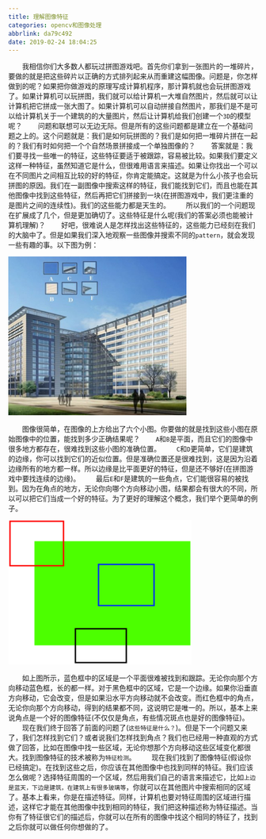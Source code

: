 ```yaml
---
title: 理解图像特征
categories: opencv和图像处理
abbrlink: da79c492
date: 2019-02-24 18:04:25
---
```

&emsp;&emsp;我相信你们大多数人都玩过拼图游戏吧。首先你们拿到一张图片的一堆碎片，要做的就是把这些碎片以正确的方式排列起来从而重建这幅图像。问题是，你怎样做到的呢？如果把你做游戏的原理写成计算机程序，那计算机就也会玩拼图游戏了。如果计算机可以玩拼图，我们就可以给计算机一大堆自然图片，然后就可以让计算机把它拼成一张大图了。如果计算机可以自动拼接自然图片，那我们是不是可以给计算机关于一个建筑的的大量图片，然后让计算机给我们创建一个`3D`的模型呢？
&emsp;&emsp;问题和联想可以无边无际。但是所有的这些问题都是建立在一个基础问题之上的。这个问题就是：我们是如何玩拼图的？我们是如何把一堆碎片拼在一起的？我们有时如何把一个个自然场景拼接成一个单独图像的？
&emsp;&emsp;答案就是：我们要寻找一些唯一的特征，这些特征要适于被跟踪，容易被比较。如果我们要定义这样一种特征，虽然知道它是什么，但很难用语言来描述。如果让你找出一个可以在不同图片之间相互比较的好的特征，你肯定能搞定。这就是为什么小孩子也会玩拼图的原因。我们在一副图像中搜索这样的特征，我们能找到它们，而且也能在其他图像中找到这些特征，然后再把它们拼接到一块(在拼图游戏中，我们更注重的是图片之间的连续性)。我们的这些能力都是天生的。
&emsp;&emsp;所以我们的一个问题现在扩展成了几个，但是更加确切了。这些特征是什么呢(我们的答案必须也能被计算机理解)？
&emsp;&emsp;好吧，很难说人是怎样找出这些特征的，这些能力已经刻在我们的大脑中了。但是如果我们深入地观察一些图像并搜索不同的`pattern`，就会发现一些有趣的事。以下图为例：

<img src="./理解图像特征/1.png" height="320" width="360">

&emsp;&emsp;图像很简单，在图像的上方给出了六个小图。你要做的就是找到这些小图在原始图像中的位置，能找到多少正确结果呢？
&emsp;&emsp;`A`和`B`是平面，而且它们的图像中很多地方都存在，很难找到这些小图的准确位置。
&emsp;&emsp;`C`和`D`更简单，它们是建筑的边缘，你可以找到它们的近似位置。但是准确位置还是很难找到，这是因为沿着边缘所有的地方都一样。所以边缘是比平面更好的特征，但是还不够好(在拼图游戏中要找连续的边缘)。
&emsp;&emsp;最后`E`和`F`是建筑的一些角点，它们能很容易的被找到。因为在角点的地方，无论你向哪个方向移动小图，结果都会有很大的不同，所以可以把它们当成一个好的特征。为了更好的理解这个概念，我们举个更简单的例子。

<img src="./理解图像特征/2.png" height="291" width="370">

&emsp;&emsp;如上图所示，蓝色框中的区域是一个平面很难被找到和跟踪。无论你向那个方向移动蓝色框，长的都一样。对于黑色框中的区域，它是一个边缘。如果你沿垂直方向移动，它会改变，但是如果沿水平方向移动就不会改变。而红色框中的角点，无论你向那个方向移动，得到的结果都不同，这说明它是唯一的。所以，基本上来说角点是一个好的图像特征(不仅仅是角点，有些情况斑点也是好的图像特征)。
&emsp;&emsp;现在我们终于回答了前面的问题了(`这些特征是什么？`)。但是下一个问题又来了，我们怎样找到它们？或者说我们怎样找到角点？我们也已经用一种直观的方式做了回答，比如在图像中找一些区域，无论你想那个方向移动这些区域变化都很大。找到图像特征的技术被称为`特征检测`。
&emsp;&emsp;现在我们找到了图像特征(假设你已经搞定)。在找到这些之后，你应该在其他图像中也找到同样的特征。我们应该怎么做呢？选择特征周围的一个区域，然后用我们自己的语言来描述它，比如`上边是蓝天，下边是建筑，在建筑上有很多玻璃等`，你就可以在其他图片中搜索相同的区域了。基本上看来，你是在描述特征。同样，计算机也要对特征周围的区域进行描述，这样它才能在其他图像中找到相同的特征，我们把这种描述称为特征描述。当你有了特征很它们的描述后，你就可以在所有的图像中找这个相同的特征了，找到之后你就可以做任何你想做的了。